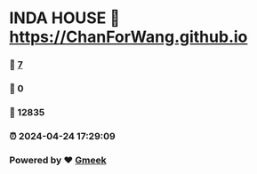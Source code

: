 # INDA HOUSE :link: https://ChanForWang.github.io 
### :page_facing_up: [7](https://ChanForWang.github.io/tag.html) 
### :speech_balloon: 0 
### :hibiscus: 12835 
### :alarm_clock: 2024-04-24 17:29:09 
### Powered by :heart: [Gmeek](https://github.com/Meekdai/Gmeek)
